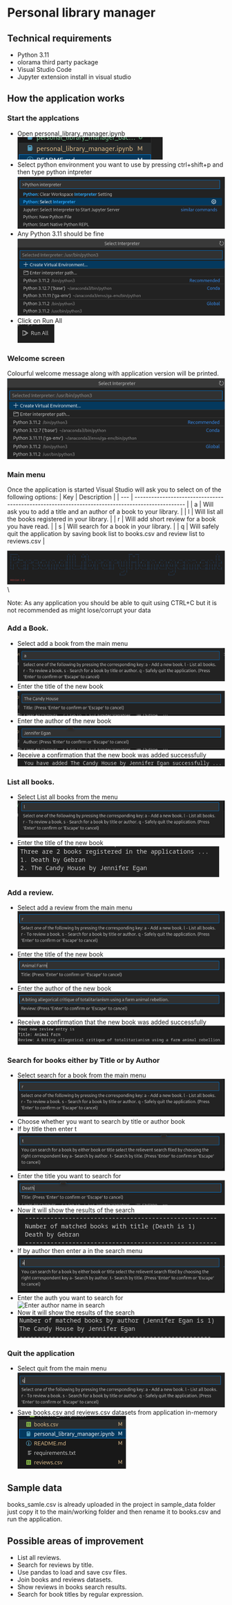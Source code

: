 # Personal library manager
## Technical requirements

* Python 3.11
* olorama third party package
* Visual Studio Code
* Jupyter extension install in visual studio

## How the application works
### Start the applcations
* Open personal_library_manager.ipynb\
    ![Open relevant jupyter Note book](/img/notebook.png "Working Jupyter notebook")
* Select python environment you want to use by pressing ctrl+shift+p and then type python intpreter\
    ![Select the environment](/img/command_plate.png "Python intpreter")
* Any Python 3.11 should be fine\
    ![Select the environment](/img/env_selection.png "Python intpreter")
* Click on Run All\
    ![Run the code](/img/run_all.png "Run the code")

### Welcome screen
Colourful welcome message along with application version will be  printed.\
![Welcome message](/img/env_selection.png "Welcome message")


### Main menu

Once the application is started Visual Studio will ask you to select on of the following options:
| Key | Description                                                                                      |
| --- | ------------------------------------------------------------------------------------------------ |
| a   | Will ask you to add a title and an author of a book to your library.                             |
| l   | Will list all the books registered in your library.                                              |
| r   | Will add short review for a book you have read.                                                  |
| s   | Will search for a book in your library.                                                          |
| q   | Will safely quit the application by saving book list to books.csv and review list to reviews.csv |

![Main Menu](/img/welcome_message.png "Main Menu")\

Note: As any application you should be able to quit using CTRL+C but it is not recommended as might lose/corrupt your data


### Add a Book.
* Select add a book from the main menu\
    ![Add a book from menu](/img/select_add_a_book.png "Add a book from the main menu")
* Enter the title of the new book\
    ![Title of the new book](/img/title_of_the_new_book.png "Title of the new book")
* Enter the author of the new book\
    ![Author of the new book](/img/author_of_the_new_book.png "Author of the new book")
* Receive a confirmation that the new book was added successfully\
    ![The new book was added successfully](/img/new_book_added_successfully.png "The new book was added successfully")

### List all books.
* Select List all books from the menu\
    ![List all books from the menu](/img/list_all_books.png "List all books from the menu")
* Enter the title of the new book\
    ![Printed list of the books](/img/list_all_book_result.png "Printed list of the books")
### Add a review.
* Select add a review from the main menu\
    ![Add a review from menu](/img/review_from_main_menu.png "Add a review from the main menu")
* Enter the title of the new book\
    ![Title of the new book](/img/book_to_review_title.png "Title of the new book")
* Enter the author of the new book\
    ![Short review of the new book](/img/actual_short_review_entry.png "Short review of the new book")
* Receive a confirmation that the new book was added successfully\
    ![The review was added successfully](/img/short_review_confirmation_messege.png "The review was added successfully")
### Search for books either by Title or by Author
* Select search for a book from the main menu\
    ![Select search from menu](/img/review_from_main_menu.png "Add a review from the main menu")
* Choose whether you want to search by title or author book
* If by title then enter t \
    ![Select search by title](/img/search_by_title.png "Select search by title")
* Enter the title you want to search for \
    ![Enter title in search](/img/title_search.png "Enter title in search")
* Now it will show the results of the search \
    ![Search by title results](/img/search_by_title_results.png "Search by title results")
* If by author then enter a in the search menu\
    ![Select search by title](/img/search_by_author.png "Select search by title")
* Enter the auth you want to search for \
    ![Enter author name in search](/img/author_search.png "Enter author name in search")
* Now it will show the results of the search \
    ![Search by author results](/img/search_by_author_results.png "Search by author results")

### Quit the application
* Select quit from the main menu\
    ![Quit from menu](/img/quit_from_menu.png "Quit from menu")
* Save books.csv and reviews.csv datasets from application in-memory\
    ![Save datasets](/img/save_data_results.png "Save datasets")



## Sample data
books_samle.csv is already uploaded in the project in sample_data folder just copy it to the main/working folder and then rename it to books.csv and run the application.

## Possible areas of improvement

* List all reviews.
* Search for reviews by title.
* Use pandas to load and save csv files.
* Join books and reviews datasets.
* Show reviews in books search results.
* Search for book titles by regular expression.
